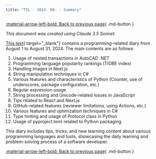 ```yaml
---
title: "TIL - 2024. 08. - Summary"
---
```


[:material-arrow-left-bold: Back to previous page](../index.md){ .md-button }

_This document was created using Claude 3.5 Sonnet._

[This text](./2408.md){:target="\_blank"} contains a programming-related diary from August 1 to August 31, 2024. The main contents are as follows:

1. Usage of nested transactions in AutoCAD .NET
2. Programming language popularity rankings (TIOBE index)
3. Handling images in Next.js
4. String manipulation techniques in C#
5. Various features and characteristics of Python (Counter, use of underscores, package configuration, etc.)
6. Regular expression usage
7. String processing and Unicode-related issues in JavaScript
8. Tips related to React and Next.js
9. GitHub-related features (reviewer limitations, using Actions, etc.)
10. Various features and optimization techniques in C#
11. Type hinting and usage of Protocol class in Python
12. Usage of pyproject.toml related to Python packaging

This diary includes tips, tricks, and new learning content about various programming languages and tools, showcasing the daily learning and problem-solving process of a software developer.

[:material-arrow-left-bold: Back to previous page](../index.md){ .md-button }

